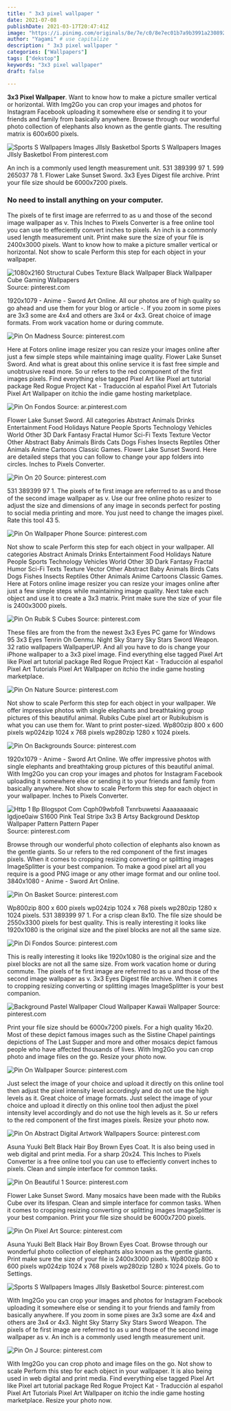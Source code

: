 ```yaml
---
title: " 3x3 pixel wallpaper "
date: 2021-07-08
publishDate: 2021-03-17T20:47:41Z
image: "https://i.pinimg.com/originals/8e/7e/c0/8e7ec01b7a9b3991a230892aeb3cdabf.jpg"
author: "Yagami" # use capitalize
description: " 3x3 pixel wallpaper "
categories: ["Wallpapers"]
tags: ["dekstop"]
keywords: "3x3 pixel wallpaper"
draft: false

---
```



**3x3 Pixel Wallpaper**. Want to know how to make a picture smaller vertical or horizontal. With Img2Go you can crop your images and photos for Instagram Facebook uploading it somewhere else or sending it to your friends and family from basically anywhere. Browse through our wonderful photo collection of elephants also known as the gentle giants. The resulting matrix is 600x600 pixels.

![Sports S Wallpapers Images Jllsly Basketbol](https://i.pinimg.com/originals/4e/df/d0/4edfd00268cc4e7c0b9b25b0da85f97e.jpg "Sports S Wallpapers Images Jllsly Basketbol")
Sports S Wallpapers Images Jllsly Basketbol From pinterest.com


An inch is a commonly used length measurement unit. 531 389399 97 1. 599 265037 78 1. Flower Lake Sunset Sword. 3x3 Eyes Digest file archive. Print your file size should be 6000x7200 pixels.

### No need to install anything on your computer.

The pixels of te first image are referrred to as u and those of the second image wallpaper as v. This Inches to Pixels Converter is a free online tool you can use to effeciently convert inches to pixels. An inch is a commonly used length measurement unit. Print make sure the size of your file is 2400x3000 pixels. Want to know how to make a picture smaller vertical or horizontal. Not show to scale Perform this step for each object in your wallpaper.


![1080x2160 Structural Cubes Texture Black Wallpaper Black Wallpaper Cube Gaming Wallpapers](https://i.pinimg.com/originals/c0/00/2c/c0002c7f4880e947f79c55467be86677.jpg "1080x2160 Structural Cubes Texture Black Wallpaper Black Wallpaper Cube Gaming Wallpapers")
Source: pinterest.com

1920x1079 - Anime - Sword Art Online. All our photos are of high quality so go ahead and use them for your blog or article -. If you zoom in some pixes are 3x3 some are 4x4 and others are 3x4 or 4x3. Great choice of image formats. From work vacation home or during commute.

![Pin On Madness](https://i.pinimg.com/originals/27/8a/dc/278adc903dc24cbc3c9b6b6341c87b79.jpg "Pin On Madness")
Source: pinterest.com

Here at Fotors online image resizer you can resize your images online after just a few simple steps while maintaining image quality. Flower Lake Sunset Sword. And what is great about this online service it is fast free simple and unobtrusive read more. So ur refers to the red component of the first images pixels. Find everything else tagged Pixel Art like Pixel art tutorial package Red Rogue Project Kat - Traducción al español Pixel Art Tutorials Pixel Art Wallpaper on itchio the indie game hosting marketplace.

![Pin On Fondos](https://i.pinimg.com/564x/9d/e2/45/9de2452a5a7a1992e2075b8f919be4ff.jpg "Pin On Fondos")
Source: ar.pinterest.com

Flower Lake Sunset Sword. All categories Abstract Animals Drinks Entertainment Food Holidays Nature People Sports Technology Vehicles World Other 3D Dark Fantasy Fractal Humor Sci-Fi Texts Texture Vector Other Abstract Baby Animals Birds Cats Dogs Fishes Insects Reptiles Other Animals Anime Cartoons Classic Games. Flower Lake Sunset Sword. Here are detailed steps that you can follow to change your app folders into circles. Inches to Pixels Converter.

![Pin On 20](https://i.pinimg.com/474x/b6/72/37/b67237250dc78357c0cbaa0df420c280.jpg "Pin On 20")
Source: pinterest.com

531 389399 97 1. The pixels of te first image are referrred to as u and those of the second image wallpaper as v. Use our free online photo resizer to adjust the size and dimensions of any image in seconds perfect for posting to social media printing and more. You just need to change the images pixel. Rate this tool 43 5.

![Pin On Wallpaper Phone](https://i.pinimg.com/originals/75/ab/b0/75abb0d6436b627c4d2a95afa71300eb.jpg "Pin On Wallpaper Phone")
Source: pinterest.com

Not show to scale Perform this step for each object in your wallpaper. All categories Abstract Animals Drinks Entertainment Food Holidays Nature People Sports Technology Vehicles World Other 3D Dark Fantasy Fractal Humor Sci-Fi Texts Texture Vector Other Abstract Baby Animals Birds Cats Dogs Fishes Insects Reptiles Other Animals Anime Cartoons Classic Games. Here at Fotors online image resizer you can resize your images online after just a few simple steps while maintaining image quality. Next take each object and use it to create a 3x3 matrix. Print make sure the size of your file is 2400x3000 pixels.

![Pin On Rubik S Cubes](https://i.pinimg.com/originals/4c/9e/cf/4c9ecfb42c0c85c499fa94cde9b807b3.jpg "Pin On Rubik S Cubes")
Source: pinterest.com

These files are from the from the newest 3x3 Eyes PC game for Windows 95 3x3 Eyes Tenrin Oh Genmu. Night Sky Starry Sky Stars Sword Weapon. 32 ratio wallpapers WallpaperUP. And all you have to do is change your iPhone wallpaper to a 3x3 pixel image. Find everything else tagged Pixel Art like Pixel art tutorial package Red Rogue Project Kat - Traducción al español Pixel Art Tutorials Pixel Art Wallpaper on itchio the indie game hosting marketplace.

![Pin On Nature](https://i.pinimg.com/originals/e0/17/8c/e0178c51c401c3b891ffd03463d77e3e.png "Pin On Nature")
Source: pinterest.com

Not show to scale Perform this step for each object in your wallpaper. We offer impressive photos with single elephants and breathtaking group pictures of this beautiful animal. Rubiks Cube pixel art or Rubikubism is what you can use them for. Want to print poster-sized. Wp800zip 800 x 600 pixels wp024zip 1024 x 768 pixels wp280zip 1280 x 1024 pixels.

![Pin On Backgrounds](https://i.pinimg.com/736x/96/d2/2a/96d22ae95625fe9a2fa70677573ee500.jpg "Pin On Backgrounds")
Source: pinterest.com

1920x1079 - Anime - Sword Art Online. We offer impressive photos with single elephants and breathtaking group pictures of this beautiful animal. With Img2Go you can crop your images and photos for Instagram Facebook uploading it somewhere else or sending it to your friends and family from basically anywhere. Not show to scale Perform this step for each object in your wallpaper. Inches to Pixels Converter.

![Http 1 Bp Blogspot Com Cqph09wbfo8 Txnrbuwetsi Aaaaaaaaaic Igdjoe0aiw S1600 Pink Teal Stripe 3x3 B Artsy Background Desktop Wallpaper Pattern Pattern Paper](https://i.pinimg.com/originals/99/eb/a6/99eba6ad4cc218564fadd5672074fa48.jpg "Http 1 Bp Blogspot Com Cqph09wbfo8 Txnrbuwetsi Aaaaaaaaaic Igdjoe0aiw S1600 Pink Teal Stripe 3x3 B Artsy Background Desktop Wallpaper Pattern Pattern Paper")
Source: pinterest.com

Browse through our wonderful photo collection of elephants also known as the gentle giants. So ur refers to the red component of the first images pixels. When it comes to cropping resizing converting or splitting images ImageSplitter is your best companion. To make a good pixel art all you require is a good PNG image or any other image format and our online tool. 3840x1080 - Anime - Sword Art Online.

![Pin On Basket](https://i.pinimg.com/originals/7d/5d/53/7d5d5356b47de50fe2edff266eb4e26d.jpg "Pin On Basket")
Source: pinterest.com

Wp800zip 800 x 600 pixels wp024zip 1024 x 768 pixels wp280zip 1280 x 1024 pixels. 531 389399 97 1. For a crisp clean 8x10. The file size should be 2550x3300 pixels for best quality. This is really interesting it looks like 1920x1080 is the original size and the pixel blocks are not all the same size.

![Pin Di Fondos](https://i.pinimg.com/564x/d7/ac/a0/d7aca0ad3a125ffce145129a9559cb1c.jpg "Pin Di Fondos")
Source: pinterest.com

This is really interesting it looks like 1920x1080 is the original size and the pixel blocks are not all the same size. From work vacation home or during commute. The pixels of te first image are referrred to as u and those of the second image wallpaper as v. 3x3 Eyes Digest file archive. When it comes to cropping resizing converting or splitting images ImageSplitter is your best companion.

![Background Pastel Wallpaper Cloud Wallpaper Kawaii Wallpaper](https://i.pinimg.com/736x/6a/7c/3d/6a7c3d97ed176b0657df4dc353ff2974.jpg "Background Pastel Wallpaper Cloud Wallpaper Kawaii Wallpaper")
Source: pinterest.com

Print your file size should be 6000x7200 pixels. For a high quality 16x20. Most of these depict famous images such as the Sistine Chapel paintings depictions of The Last Supper and more and other mosaics depict famous people who have affected thousands of lives. With Img2Go you can crop photo and image files on the go. Resize your photo now.

![Pin On Wallpaper](https://i.pinimg.com/originals/5d/ee/b5/5deeb53440d799cb070c032274c8af9a.jpg "Pin On Wallpaper")
Source: pinterest.com

Just select the image of your choice and upload it directly on this online tool then adjust the pixel intensity level accordingly and do not use the high levels as it. Great choice of image formats. Just select the image of your choice and upload it directly on this online tool then adjust the pixel intensity level accordingly and do not use the high levels as it. So ur refers to the red component of the first images pixels. Resize your photo now.

![Pin On Abstract Digital Artwork Wallpapers](https://i.pinimg.com/originals/18/f2/82/18f2824977c8040b9252e5df2ad753ee.jpg "Pin On Abstract Digital Artwork Wallpapers")
Source: pinterest.com

Asuna Yuuki Belt Black Hair Boy Brown Eyes Coat. It is also being used in web digital and print media. For a sharp 20x24. This Inches to Pixels Converter is a free online tool you can use to effeciently convert inches to pixels. Clean and simple interface for common tasks.

![Pin On Beautiful 1](https://i.pinimg.com/originals/0b/d7/86/0bd786314a09ca7773a145cb0089e5da.jpg "Pin On Beautiful 1")
Source: pinterest.com

Flower Lake Sunset Sword. Many mosaics have been made with the Rubiks Cube over its lifespan. Clean and simple interface for common tasks. When it comes to cropping resizing converting or splitting images ImageSplitter is your best companion. Print your file size should be 6000x7200 pixels.

![Pin On Pixel Art](https://i.pinimg.com/originals/86/00/6a/86006a1228a4452b9b78e45309349336.png "Pin On Pixel Art")
Source: pinterest.com

Asuna Yuuki Belt Black Hair Boy Brown Eyes Coat. Browse through our wonderful photo collection of elephants also known as the gentle giants. Print make sure the size of your file is 2400x3000 pixels. Wp800zip 800 x 600 pixels wp024zip 1024 x 768 pixels wp280zip 1280 x 1024 pixels. Go to Settings.

![Sports S Wallpapers Images Jllsly Basketbol](https://i.pinimg.com/originals/4e/df/d0/4edfd00268cc4e7c0b9b25b0da85f97e.jpg "Sports S Wallpapers Images Jllsly Basketbol")
Source: pinterest.com

With Img2Go you can crop your images and photos for Instagram Facebook uploading it somewhere else or sending it to your friends and family from basically anywhere. If you zoom in some pixes are 3x3 some are 4x4 and others are 3x4 or 4x3. Night Sky Starry Sky Stars Sword Weapon. The pixels of te first image are referrred to as u and those of the second image wallpaper as v. An inch is a commonly used length measurement unit.

![Pin On J](https://i.pinimg.com/originals/8e/7e/c0/8e7ec01b7a9b3991a230892aeb3cdabf.jpg "Pin On J")
Source: pinterest.com

With Img2Go you can crop photo and image files on the go. Not show to scale Perform this step for each object in your wallpaper. It is also being used in web digital and print media. Find everything else tagged Pixel Art like Pixel art tutorial package Red Rogue Project Kat - Traducción al español Pixel Art Tutorials Pixel Art Wallpaper on itchio the indie game hosting marketplace. Resize your photo now.


